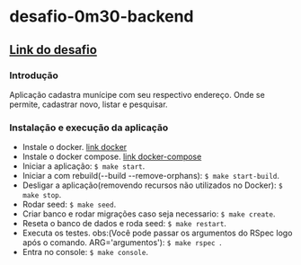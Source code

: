 # desafio-0m30-backend
## [Link do desafio](https://github.com/OM30/desafio-OM30/blob/master/DesafioBackendRuby.md)

### Introdução
  Aplicação cadastra munícipe com seu respectivo endereço. Onde se permite, cadastrar novo, listar e pesquisar.

### Instalação e execução da aplicação
- Instale o docker. [link docker](https://docs.docker.com/compose/install/)
- Instale o docker compose. [link docker-compose](https://docs.docker.com/compose/install/linux/)
- Iniciar a aplicação: ``$ make start``.
- Iniciar a com rebuild(--build --remove-orphans): ``$ make start-build``.
- Desligar a aplicação(removendo recursos não utilizados no Docker): ``$ make stop``.
- Rodar seed: ``$ make seed``.
- Criar banco e rodar migrações caso seja necessario: ``$ make create``.
- Reseta o banco de dados e roda seed: ``$ make restart``.
- Executa os testes. obs:(Você pode passar os argumentos do RSpec logo após o comando. ARG='argumentos'): ``$ make rspec ``.
- Entra no console: ``$ make console``.

